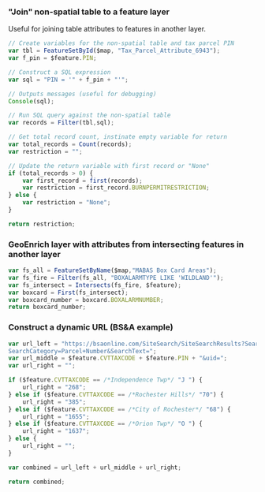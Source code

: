 ### "Join" non-spatial table to a feature layer
Useful for joining table attributes to features in another layer.

```javascript
// Create variables for the non-spatial table and tax parcel PIN
var tbl = FeatureSetById($map, "Tax_Parcel_Attribute_6943");
var f_pin = $feature.PIN;

// Construct a SQL expression
var sql = "PIN = '" + f_pin + "'";

// Outputs messages (useful for debugging)
Console(sql);

// Run SQL query against the non-spatial table 
var records = Filter(tbl,sql);

// Get total record count, instinate empty variable for return
var total_records = Count(records);
var restriction = "";

// Update the return variable with first record or "None"
if (total_records > 0) {
    var first_record = first(records);
    var restriction = first_record.BURNPERMITRESTRICTION;
} else {
    var restriction = "None";
}

return restriction;
```

### GeoEnrich layer with attributes from intersecting features in another layer

```javascript
var fs_all = FeatureSetByName($map,"MABAS Box Card Areas");
var fs_fire = Filter(fs_all, "BOXALARMTYPE LIKE 'WILDLAND'");
var fs_intersect = Intersects(fs_fire, $feature);
var boxcard = First(fs_intersect);
var boxcard_number = boxcard.BOXALARMNUMBER;
return boxcard_number;
```

### Construct a dynamic URL (BS&A example)

```javascript
var url_left = "https://bsaonline.com/SiteSearch/SiteSearchResults?SearchFocus=All+Records&\
SearchCategory=Parcel+Number&SearchText=";
var url_middle = $feature.CVTTAXCODE + $feature.PIN + "&uid=";
var url_right = "";

if ($feature.CVTTAXCODE == /*Independence Twp*/ "J ") {
    url_right = "268";
} else if ($feature.CVTTAXCODE == /*Rochester Hills*/ "70") {
    url_right = "385";
} else if ($feature.CVTTAXCODE == /*City of Rochester*/ "68") {
    url_right = "1655";
} else if ($feature.CVTTAXCODE == /*Orion Twp*/ "O ") {
    url_right = "1637";
} else {
    url_right = "";
}

var combined = url_left + url_middle + url_right;

return combined;
```
